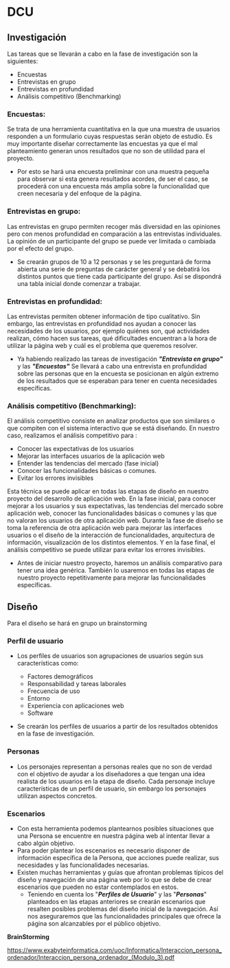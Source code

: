# DCU
## Investigación
Las tareas que se llevarán a cabo en la fase de investigación son la siguientes:

- Encuestas
- Entrevistas en grupo
- Entrevistas en profundidad
- Análisis competitivo (Benchmarking)


### **Encuestas**:
  Se trata de una herramienta cuantitativa en la que una muestra de usuarios responden a un formulario cuyas respuestas serán objeto de estudio. 
  Es muy importante diseñar correctamente las encuestas ya que el mal planteamiento generan unos resultados que no son de utilidad para el proyecto.
  
  * Por esto se hará una encuesta preliminar con una muestra pequeña para observar si esta genera resultados acordes, de ser el caso, se procederá con una encuesta más amplia sobre la funcionalidad que creen necesaria y del enfoque de la página.
 

### **Entrevistas en grupo**:

 Las entrevistas en grupo permiten recoger más diversidad en las opiniones pero con menos profundidad en comparación a las entrevistas individuales. La opinión de un participante del grupo se puede ver limitada o cambiada por el efecto del grupo.
 * Se crearán grupos de 10 a 12 personas y se les preguntará de forma abierta una serie de preguntas de carácter general y se debatirá los distintos puntos que tiene cada participante del grupo. Así se dispondrá una tabla inicial donde comenzar a trabajar.
 
 
### **Entrevistas en profundidad**: 
  Las entrevistas permiten obtener información de tipo cualitativo. Sin embargo, las entrevistas en profundidad nos ayudan a conocer las necesidades de los usuarios, por ejemplo quiénes son, qué actividades realizan, cómo hacen sus tareas, qué dificultades encuentran a la hora de utilizar la página web y cuál es el problema que queremos resolver.
 
  * Ya habiendo realizado las tareas de investigación ***"Entrevista en grupo"*** y las ***"Encuestas"*** Se llevará a cabo una entrevista en profundidad sobre las personas que en la encuesta se posicionan en algún extremo de los resultados que se esperaban para tener en cuenta necesidades específicas.


### **Análisis competitivo (Benchmarking)**: 
 El análisis competitivo consiste en analizar productos que son similares o que compiten con el sistema interactivo que se está diseñando. En nuestro caso, realizamos el análisis competitivo para :
  - Conocer las expectativas de los usuarios
  - Mejorar las interfaces usuarios de la aplicación web
  - Entender las tendencias del mercado (fase inicial)
  - Conocer las funcionalidades básicas o comunes.
  - Evitar los errores invisibles

 Esta técnica se puede aplicar en todas las etapas de diseño en nuestro proyecto del desarrollo de aplicación web. En la fase inicial, para conocer mejorar a los usuarios y sus expectativas, las tendencias del mercado sobre aplicación web, conocer las funcionalidades básicas o comunes y las que no valoran los usuarios de otra aplicación web. Durante la fase de diseño se toma la referencia de otra aplicación web para mejorar las interfaces usuarios o el diseño de la interacción de funcionalidades, arquitectura de información, visualización de los distintos elementos. Y en la fase final, el análisis competitivo se puede utilizar para evitar los errores invisibles.

 * Antes de iniciar nuestro proyecto, haremos un análisis comparativo para tener una idea genérica. También lo usaremos en todas las etapas de nuestro proyecto repetitivamente para mejorar las funcionalidades específicas.


## Diseño
Para el diseño se hará en grupo un brainstorming 

### **Perfil de usuario**
  - Los perfiles de usuarios son agrupaciones de usuarios según sus características como: 
    - Factores demográficos
    - Responsabilidad y tareas laborales
    - Frecuencia de uso
    - Entorno
    - Experiencia con aplicaciones web
    - Software
  
  - Se crearán los perfiles de usuarios a partir de los resultados obtenidos en la fase de investigación.

### **Personas**
  - Los personajes representan a personas reales que no son de verdad con el objetivo de ayudar a los diseñadores a que tengan una idea realista de los usuarios en la etapa de diseño. Cada personaje incluye características de un perfil de usuario, sin embargo los personajes utilizan aspectos concretos.


### **Escenarios**
  - Con esta herramienta podemos plantearnos posibles situaciones que una Persona se encuentre en nuestra página web al intentar llevar a cabo algún objetivo.
  - Para poder plantear los escenarios es necesario disponer de información específica de la Persona, que acciones puede realizar, sus necesidades y las funcionalidades necesarias.
  - Existen muchas herramientas y guías que afrontan problemas típicos del diseño y navegación de una página web por lo que se debe de crear escenarios que pueden no estar contemplados en estos.
    * Teniendo en cuenta los "***Perfiles de Usuario***" y las "***Personas***" planteados en las etapas anteriores se crearán escenarios que resalten posibles problemas del diseño inicial de la navegación. Así nos aseguraremos que las funcionalidades principales que ofrece la página son alcanzables por el público objetivo.


**BrainStorming**























https://www.exabyteinformatica.com/uoc/Informatica/Interaccion_persona_ordenador/Interaccion_persona_ordenador_(Modulo_3).pdf


